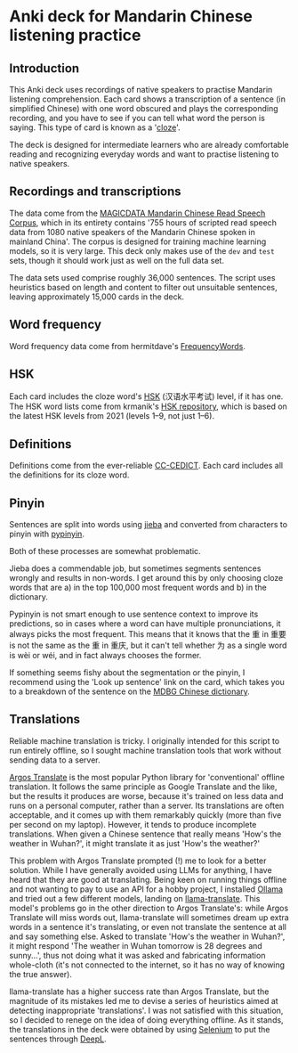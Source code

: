 # Anki deck for Mandarin Chinese listening practice

## Introduction

This Anki deck uses recordings of native speakers to practise Mandarin listening comprehension. Each card shows a transcription of a sentence (in simplified Chinese) with one word obscured and plays the corresponding recording, and you have to see if you can tell what word the person is saying. This type of card is known as a '[cloze](https://docs.ankiweb.net/editing.html#cloze-deletion)'.

The deck is designed for intermediate learners who are already comfortable reading and recognizing everyday words and want to practise listening to native speakers.

## Recordings and transcriptions

The data come from the [MAGICDATA Mandarin Chinese Read Speech Corpus](https://openslr.org/68), which in its entirety contains '755 hours of scripted read speech data from 1080 native speakers of the Mandarin Chinese spoken in mainland China'. The corpus is designed for training machine learning models, so it is very large. This deck only makes use of the `dev` and `test` sets, though it should work just as well on the full data set.

The data sets used comprise roughly 36,000 sentences. The script uses heuristics based on length and content to filter out unsuitable sentences, leaving approximately 15,000 cards in the deck.

## Word frequency

Word frequency data come from hermitdave's [FrequencyWords](https://github.com/hermitdave/FrequencyWords/).

## HSK

Each card includes the cloze word's [HSK](https://en.wikipedia.org/wiki/Hanyu_Shuiping_Kaoshi) (汉语水平考试) level, if it has one. The HSK word lists come from krmanik's [HSK repository](https://github.com/krmanik/HSK-3.0), which is based on the latest HSK levels from 2021 (levels 1–9, not just 1–6).

## Definitions

Definitions come from the ever-reliable [CC-CEDICT](https://cc-cedict.org/wiki/). Each card includes all the definitions for its cloze word.

## Pinyin

Sentences are split into words using [jieba](https://github.com/fxsjy/jieba) and converted from characters to pinyin with [pypinyin](https://github.com/mozillazg/python-pinyin). 

Both of these processes are somewhat problematic. 

Jieba does a commendable job, but sometimes segments sentences wrongly and results in non-words. I get around this by only choosing cloze words that are a) in the top 100,000 most frequent words and b) in the dictionary.

Pypinyin is not smart enough to use sentence context to improve its predictions, so in cases where a word can have multiple pronunciations, it always picks the most frequent. This means that it knows that the 重 in 重要 is not the same as the 重 in 重庆, but it can't tell whether 为 as a single word is wèi or wéi, and in fact always chooses the former.

If something seems fishy about the segmentation or the pinyin, I recommend using the 'Look up sentence' link on the card, which takes you to a breakdown of the sentence on the [MDBG Chinese dictionary](https://www.mdbg.net/chinese/dictionary).

## Translations

Reliable machine translation is tricky. I originally intended for this script to run entirely offline, so I sought machine translation tools that work without sending data to a server.

[Argos Translate](https://github.com/argosopentech/argos-translate) is the most popular Python library for 'conventional' offline translation. It follows the same principle as Google Translate and the like, but the results it produces are worse, because it's trained on less data and runs on a personal computer, rather than a server. Its translations are often acceptable, and it comes up with them remarkably quickly (more than five per second on my laptop). However, it tends to produce incomplete translations. When given a Chinese sentence that really means 'How's the weather in Wuhan?', it might translate it as just 'How's the weather?'

This problem with Argos Translate prompted (!) me to look for a better solution. While I have generally avoided using LLMs for anything, I have heard that they are good at translating. Being keen on running things offline and not wanting to pay to use an API for a hobby project, I installed [Ollama](https://ollama.com/) and tried out a few different models, landing on [llama-translate](https://ollama.com/7shi/llama-translate:8b-q4_K_M). This model's problems go in the other direction to Argos Translate's: while Argos Translate will miss words out, llama-translate will sometimes dream up extra words in a sentence it's translating, or even not translate the sentence at all and say something else. Asked to translate 'How's the weather in Wuhan?', it might respond 'The weather in Wuhan tomorrow is 28 degrees and sunny...', thus not doing what it was asked and fabricating information whole-cloth (it's not connected to the internet, so it has no way of knowing the true answer).

llama-translate has a higher success rate than Argos Translate, but the magnitude of its mistakes led me to devise a series of heuristics aimed at detecting inappropriate 'translations'. I was not satisfied with this situation, so I decided to renege on the idea of doing everything offline. As it stands, the translations in the deck were obtained by using [Selenium](https://www.selenium.dev/) to put the sentences through [DeepL](https://www.deepl.com).
